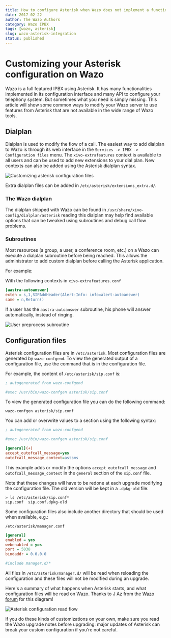 ```yaml
---
title: How to configure Asterisk when Wazo does not implement a functionality
date: 2017-02-22
author: The Wazo Authors
category: Wazo IPBX
tags: [wazo, asterisk]
slug: wazo-asterisk-integration
status: published
---
```


# Customizing your Asterisk configuration on Wazo

Wazo is a full featured IPBX using Asterisk. It has many functionalities implemented
in its configuration interface and many API to configure your telephony system. But
sometimes what you need is simply missing. This article will show some common ways to
modify your Wazo server to use features from Asterisk that are not available in the
wide range of Wazo tools.

## Dialplan

Dialplan is used to modify the flow of a call. The easiest way to add dialplan to
Wazo is through its web interface in the `Services -> IPBX -> Configuration files`
menu. The `xivo-extrafeatures` context is available to all users and can be used
to add new extensions to your dial plan. New contexts can also be added using the
Asterisk dialplan syntax.

![Customizing asterisk configuration files](../static/images/blog/wazo-asterisk-integration/xivo-extrafeatures.png)

Extra dialplan files can be added in `/etc/asterisk/extensions_extra.d/`.

### The Wazo dialplan

The dialplan shipped with Wazo can be found in `/usr/share/xivo-config/dialplan/asterisk`
reading this dialplan may help find available options that can be tweaked using
subroutines and debug call flow problems.

### Subroutines

Most resources (a group, a user, a conference room, etc.) on a Wazo can execute
a dialplan subroutine before being reached. This allows the administrator to add
custom dialplan before calling the Asterisk application.

For example:

With the following contexts in `xivo-extrafeatures.conf`

```ini
[aastra-autoanswer]
exten = s,1,SIPAddHeader(Alert-Info: info=alert-autoanswer)
same = n,Return()
```

If a user has the `aastra-autoanswer` subroutine, his phone will answer
automatically, instead of ringing.

![User preprocess subroutine](../static/images/blog/wazo-asterisk-integration/subroutine.png)

## Configuration files

Asterisk configuration files are in `/etc/asterisk`. Most configuration files are
generated by `wazo-confgend`. To view the generated output of a configuration file,
use the command that is in the configuration file.

For example, the content of `/etc/asterisk/sip.conf` is:

```ini
; autogenerated from wazo-confgend

#exec /usr/bin/wazo-confgen asterisk/sip.conf
```

To view the generated configuration file you can do the following command:

```shell
wazo-confgen asterisk/sip.conf
```

You can add or overwrite values to a section using the following syntax:

```ini
; autogenerated from wazo-confgend

#exec /usr/bin/wazo-confgen asterisk/sip.conf

[general](+)
accept_outofcall_message=yes
outofcall_message_context=astsms
```

This example adds or modify the options `accept_outofcall_message` and
`outofcall_message_context` in the `general` section of the `sip.conf` file.

Note that these changes will have to be redone at each upgrade modifying the
configuration file. The old version will be kept in a `.dpkg-old` file:

```shell
> ls /etc/asterisk/sip.conf*
sip.conf  sip.conf.dpkg-old
```

Some configuration files also include another directory that should be used
when available, e.g.:

`/etc/asterisk/manager.conf`

```ini
[general]
enabled = yes
webenabled = yes
port = 5038
bindaddr = 0.0.0.0

#include manager.d/*
```

All files in `/etc/asterisk/manager.d/` will be read when reloading the
configuration and these files will not be modified during an upgrade.

Here's a summary of what happens when Asterisk starts, and what configuration
files will be read on Wazo. Thanks to J Az from the
[Wazo forum](https://wazo-platform.discourse.group) for this
diagram!

![Asterisk configuration read flow](../static/images/blog/wazo-asterisk-integration/asterisk-read-config.svg)

If you do these kinds of customizations on your own, make sure you read the Wazo
upgrade notes before upgrading: major updates of Asterisk can break your custom
configuration if you're not careful.
